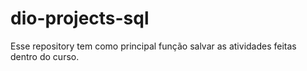 # dio-projects-sql
Esse repository tem como principal função salvar as atividades feitas dentro do curso.
